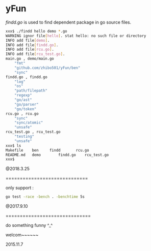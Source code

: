 # yFun

*findd.go* is used to find dependent package in go source files.

```bash
xxx$ ./findd hello demo *.go
WARNING ignor file[hello]. stat hello: no such file or directory 
INFO add file[demo].
INFO add file[findd.go].
INFO add file[rcu.go].
INFO add file[rcu_test.go].
main.go , demo/main.go
	"fmt"
	"github.com/zhibo501/yFun/ben"
	"sync"
findd.go , findd.go
	"log"
	"os"
	"path/filepath"
	"regexp"
	"go/ast"
	"go/parser"
	"go/token"
rcu.go , rcu.go
	"sync"
	"sync/atomic"
	"unsafe"
rcu_test.go , rcu_test.go
	"testing"
	"unsafe"
xxx$ ls
Makefile	ben		findd		rcu.go
README.md	demo		findd.go	rcu_test.go
xxx$ 
```

@2018.3.25


=============================

only support :
```bash
go test -race -bench . -benchtime 5s
```
@2017.9.10


==============================

do something funny ^_^

welcom~~~~~~

2015.11.7
